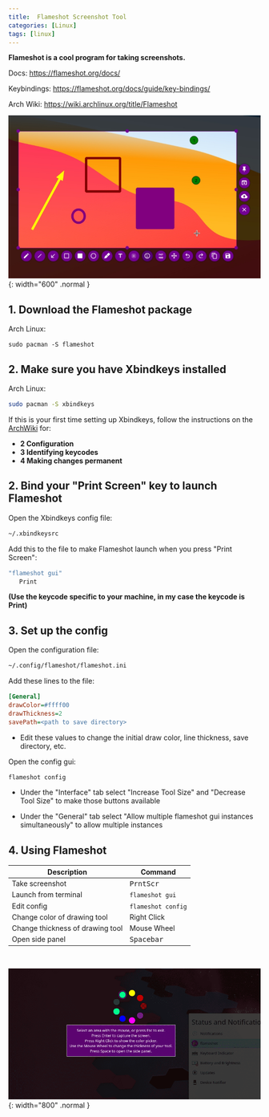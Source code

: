 ```yaml
---
title:  Flameshot Screenshot Tool
categories: [Linux]
tags: [linux]
---
```


**Flameshot is a cool program for taking screenshots.**

Docs: <https://flameshot.org/docs/>

Keybindings: <https://flameshot.org/docs/guide/key-bindings/>

Arch Wiki: <https://wiki.archlinux.org/title/Flameshot>

![](/images/flameshot/flameshot-hero.jpg){: width="600" .normal }

## 1. Download the Flameshot package

Arch Linux:
```terminal
sudo pacman -S flameshot
```
## 2. Make sure you have Xbindkeys installed

Arch Linux:
```sh
sudo pacman -S xbindkeys
```

If this is your first time setting up Xbindkeys, follow the instructions on the <a href="https://wiki.archlinux.org/title/Xbindkeys" target="_blank">ArchWiki</a> for:
- **2 Configuration**
- **3 Identifying keycodes**
- **4 Making changes permanent**

## 2. Bind your "Print Screen" key to launch Flameshot 

Open the Xbindkeys config file:

```sh
~/.xbindkeysrc
```
Add this to the file to make Flameshot launch when you press "Print Screen":

```sh
"flameshot gui"
   Print
```
**(Use the keycode specific to your machine, in my case the keycode is Print)**

## 3. Set up the config

Open the configuration file:

```sh
~/.config/flameshot/flameshot.ini
```

Add these lines to the file:

```ini
[General]
drawColor=#ffff00
drawThickness=2
savePath=<path to save directory>
```
- Edit these values to change the initial draw color, line thickness, save directory, etc.

Open the config gui:

```sh
flameshot config
```
- Under the "Interface" tab select "Increase Tool Size" and "Decrease Tool Size" to make those buttons available

- Under the "General" tab select "Allow multiple flameshot gui instances simultaneously" to allow multiple instances

## 4. Using Flameshot

| Description | Command |
| ----------- | ----------- |
| Take screenshot | <kbd>PrntScr</kbd> |
| Launch from terminal | `flameshot gui` |
| Edit config | `flameshot config` |
| Change color of drawing tool | Right Click |
| Change thickness of drawing tool | Mouse Wheel |
| Open side panel | <kbd>Spacebar</kbd> |

<br>

![](/images/flameshot/flameshot-color.png){: width="800" .normal }
